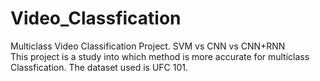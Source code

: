 # Video_Classfication
Multiclass Video Classification Project. SVM vs CNN vs CNN+RNN  
This project is a study into which method is more accurate for multiclass Classfication. The dataset used is UFC 101. 
